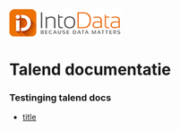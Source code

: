 
![alt text](https://github.com/MarkPlatvoet/markplatvoet.github.io/blob/main/InToData_rgb_kleur_LR.png?raw=true)

# Talend documentatie


### Testinging talend docs
* [title](https://intodatabv.github.io/Talenddocumentation.github.io/ZipUitpakken_0.1.html)

